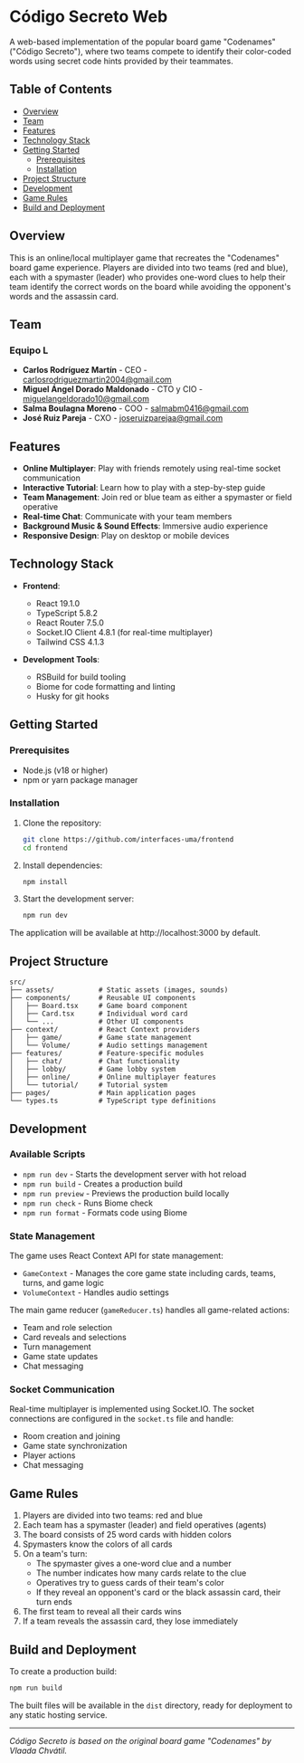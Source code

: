 # Código Secreto Web

A web-based implementation of the popular board game "Codenames" ("Código Secreto"), where two teams compete to identify their color-coded words using secret code hints provided by their teammates.

## Table of Contents
- [Overview](#overview)
- [Team](#team)
- [Features](#features)
- [Technology Stack](#technology-stack)
- [Getting Started](#getting-started)
  - [Prerequisites](#prerequisites)
  - [Installation](#installation)
- [Project Structure](#project-structure)
- [Development](#development)
- [Game Rules](#game-rules)
- [Build and Deployment](#build-and-deployment)

## Overview

This is an online/local multiplayer game that recreates the "Codenames" board game experience. Players are divided into two teams (red and blue), each with a spymaster (leader) who provides one-word clues to help their team identify the correct words on the board while avoiding the opponent's words and the assassin card.

## Team

### Equipo L
- **Carlos Rodríguez Martín** - CEO - carlosrodriguezmartin2004@gmail.com
- **Miguel Ángel Dorado Maldonado** - CTO y CIO - miguelangeldorado10@gmail.com
- **Salma Boulagna Moreno** - COO - salmabm0416@gmail.com
- **José Ruiz Pareja** - CXO - joseruizparejaa@gmail.com

## Features

- **Online Multiplayer**: Play with friends remotely using real-time socket communication
- **Interactive Tutorial**: Learn how to play with a step-by-step guide
- **Team Management**: Join red or blue team as either a spymaster or field operative
- **Real-time Chat**: Communicate with your team members
- **Background Music & Sound Effects**: Immersive audio experience
- **Responsive Design**: Play on desktop or mobile devices

## Technology Stack

- **Frontend**:
  - React 19.1.0
  - TypeScript 5.8.2
  - React Router 7.5.0
  - Socket.IO Client 4.8.1 (for real-time multiplayer)
  - Tailwind CSS 4.1.3

- **Development Tools**:
  - RSBuild for build tooling
  - Biome for code formatting and linting
  - Husky for git hooks

## Getting Started

### Prerequisites

- Node.js (v18 or higher)
- npm or yarn package manager

### Installation

1. Clone the repository:
   ```bash
   git clone https://github.com/interfaces-uma/frontend
   cd frontend
   ```

2. Install dependencies:
   ```bash
   npm install
   ```

3. Start the development server:
   ```bash
   npm run dev
   ```

The application will be available at http://localhost:3000 by default.

## Project Structure

```
src/
├── assets/           # Static assets (images, sounds)
├── components/       # Reusable UI components
│   ├── Board.tsx     # Game board component
│   ├── Card.tsx      # Individual word card
│   └── ...           # Other UI components
├── context/          # React Context providers
│   ├── game/         # Game state management
│   └── Volume/       # Audio settings management
├── features/         # Feature-specific modules
│   ├── chat/         # Chat functionality
│   ├── lobby/        # Game lobby system
│   ├── online/       # Online multiplayer features
│   └── tutorial/     # Tutorial system
├── pages/            # Main application pages
└── types.ts          # TypeScript type definitions
```

## Development

### Available Scripts

- `npm run dev` - Starts the development server with hot reload
- `npm run build` - Creates a production build
- `npm run preview` - Previews the production build locally
- `npm run check` - Runs Biome check
- `npm run format` - Formats code using Biome

### State Management

The game uses React Context API for state management:

- `GameContext` - Manages the core game state including cards, teams, turns, and game logic
- `VolumeContext` - Handles audio settings

The main game reducer (`gameReducer.ts`) handles all game-related actions:
- Team and role selection
- Card reveals and selections
- Turn management
- Game state updates
- Chat messaging

### Socket Communication

Real-time multiplayer is implemented using Socket.IO. The socket connections are configured in the `socket.ts` file and handle:
- Room creation and joining
- Game state synchronization
- Player actions
- Chat messaging

## Game Rules

1. Players are divided into two teams: red and blue
2. Each team has a spymaster (leader) and field operatives (agents)
3. The board consists of 25 word cards with hidden colors
4. Spymasters know the colors of all cards
5. On a team's turn:
   - The spymaster gives a one-word clue and a number
   - The number indicates how many cards relate to the clue
   - Operatives try to guess cards of their team's color
   - If they reveal an opponent's card or the black assassin card, their turn ends
6. The first team to reveal all their cards wins
7. If a team reveals the assassin card, they lose immediately

## Build and Deployment

To create a production build:

```bash
npm run build
```

The built files will be available in the `dist` directory, ready for deployment to any static hosting service.


---

*Código Secreto is based on the original board game "Codenames" by Vlaada Chvátil.*
